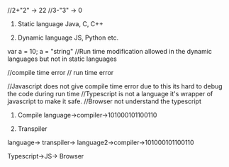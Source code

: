 //2+"2" -> 22
//3-"3" -> 0
1. Static language
Java, C, C++

2. Dynamic language
JS, Python etc.

var a = 10;
a = "string"
//Run time modification allowed in the dynamic languages but not in static languages

//compile time error
// run time error

//Javascript does not give compile time error due to this its hard to debug the code during run time
//Typescript is not a language it's wrapper of javascript to make it safe.
//Browser not understand the typescript

1. Compile
 language->compiler->101000101100110

2. Transpiler

language-> transpiler-> language2->compiler->101000101100110

Typescript->JS-> Browser